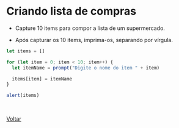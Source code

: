# Criando lista de compras

- Capture 10 items para compor a lista de um supermercado.

- Após capturar os 10 items, imprima-os, separando por vírgula.

```js
let items = []

for (let item = 0; item < 10; item++) {
  let itemName = prompt("Digite o nome do item " + item)

  items[item] = itemName
}

alert(items)
```

<br>

<a href="../README.md">Voltar</a>

